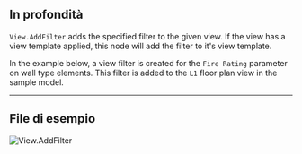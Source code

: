 ## In profondità
`View.AddFilter` adds the specified filter to the given view. If the view has a view template applied, this node will add the filter to it's view template.

In the example below, a view filter is created for the `Fire Rating` parameter on wall type elements. This filter is added to the `L1` floor plan view in the sample model.

___
## File di esempio

![View.AddFilter](./Revit.Elements.Views.View.AddFilter_img.jpg)
